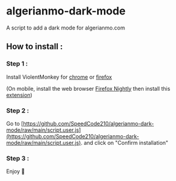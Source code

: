 # algerianmo-dark-mode
A script to add a dark mode for algerianmo.com

## How to install :

### Step 1 :
Install ViolentMonkey for [chrome](https://chrome.google.com/webstore/detail/violentmonkey/jinjaccalgkegednnccohejagnlnfdag) or [firefox](https://addons.mozilla.org/fr/firefox/addon/violentmonkey/)

(On mobile, install the web browser [Firefox Nightly](https://play.google.com/store/apps/details?id=org.mozilla.fenix&hl=fr&gl=US&pli=1) then install this [extension](https://addons.mozilla.org/fr/android/addon/tampermonkey/))

### Step 2 :
Go to [https://github.com/SpeedCode210/algerianmo-dark-mode/raw/main/script.user.js](https://github.com/SpeedCode210/algerianmo-dark-mode/raw/main/script.user.js).
and click on "Confirm installation"

### Step 3 :
Enjoy 🎉
